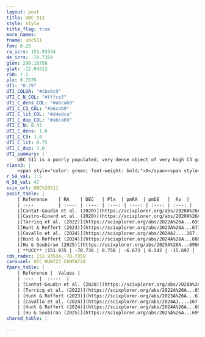 ```yaml
---
layout: post
title: UBC 511
style: style
title_flag: true
more_names: 
fname: ubc511
fov: 0.25
ra_icrs: 151.93534
de_icrs: -70.7359
glon: 290.16758
glat: -12.04513
r50: 7.5
plx: 0.7576
UTI: "0.79"
UTI_COLOR: "#cbe9c9"
UTI_C_N_COL: "#fffce3"
UTI_C_dens_COL: "#a6cab9"
UTI_C_C3_COL: "#a6cab9"
UTI_C_lit_COL: "#d4edca"
UTI_C_dup_COL: "#a6cab9"
UTI_C_N: 0.47
UTI_C_dens: 1.0
UTI_C_C3: 1.0
UTI_C_lit: 0.75
UTI_C_dup: 1.0
UTI_summary: |
    UBC 511 is a poorly populated, very dense object of very high C3 quality. It is well-studied in the literature.
class3: |
    <span style="color: green; font-weight: bold;">A</span><span style="color: green; font-weight: bold;">A</span>
r_50_val: 7.5
N_50_val: 47
scix_url: UBC%20511
posit_table: |
    | Reference    | RA    | DEC   | Plx  | pmRA  | pmDE   |  Rv  |
    | :---         | :---: | :---: | :---: | :---: | :---: | :---: |
    |[Cantat-Gaudin et al. (2020)](https://scixplorer.org/abs/2020A%26A...640A...1C) | 151.935 | -70.747 | 0.749 | -6.671 | 6.191 | -- |
    |[Castro-Ginard et al. (2020)](https://scixplorer.org/abs/2020A%26A...635A..45C) | 151.977 | -70.74 | 0.748 | -6.67 | 6.16 | -- |
    |[Tarricq et al. (2022)](https://scixplorer.org/abs/2022A%26A...659A..59T) | 151.929 | -70.757 | 0.771 | -6.682 | 6.234 | -- |
    |[Hunt & Reffert (2023)](https://scixplorer.org/abs/2023A%26A...673A.114H) | 151.963 | -70.746 | 0.738 | -6.641 | 6.205 | -16.655 |
    |[Cavallo et al. (2024)](https://scixplorer.org/abs/2024AJ....167...12C) | 151.902 | -70.695 | 0.748 | -- | -- | -- |
    |[Hunt & Reffert (2024)](https://scixplorer.org/abs/2024A%26A...686A..42H) | 151.963 | -70.746 | 0.738 | -6.641 | 6.205 | -16.655 |
    |[Hu & Soubiran (2025)](https://scixplorer.org/abs/2025A%26A...699A.246H) | 151.902 | -70.695 | -- | -- | -- | -- |
    | **UCC** |151.935 | -70.736 | 0.758 | -6.673 | 6.242 | -15.697 | 
cds_radec: 151.93534,-70.7359
carousel: UCC_HUNT23_CANTAT20
fpars_table: |
    | Reference |  Values |
    | :---  |  :---:  |
    | [Cantat-Gaudin et al. (2020)](https://scixplorer.org/abs/2020A%26A...640A...1C) | `AVNN=0.39, DMNN=10.53, AgeNN=8.73` |
    | [Tarricq et al. (2022)](https://scixplorer.org/abs/2022A%26A...659A..59T) | `Dist=1233, logAgeNN=8.74` |
    | [Hunt & Reffert (2023)](https://scixplorer.org/abs/2023A%26A...673A.114H) | `AV50=0.318, diffAV50=0.552, MOD50=10.565, logAge50=8.666` |
    | [Cavallo et al. (2024)](https://scixplorer.org/abs/2024AJ....167...12C) | `AV50=0.28, dMod50=10.49, logAge50=8.84, [Fe/H]50=0.49` |
    | [Hunt & Reffert (2024)](https://scixplorer.org/abs/2024A%26A...686A..42H) | `MassJ=121.236` |
    | [Hu & Soubiran (2025)](https://scixplorer.org/abs/2025A%26A...699A.246H) | `MA22=-0.11, MA23f=-0.12, MZ23=-0.08, MK24=-0.09, MF24=-0.05` |
shared_table: |
    
---
```

